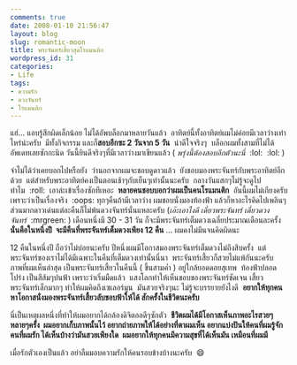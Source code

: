```yaml
---
comments: true
date: 2008-01-10 21:56:47
layout: blog
slug: romantic-moon
title: พระจันทร์เสี้ยวสุดโรแมนติก
wordpress_id: 31
categories:
- Life
tags:
- ความรัก
- ดวงจันทร์
- โรแมนติก
---
```


แฮ่... แอบรู้สึกผิดเล็กน้อย ไม่ได้อัพบล็อกมาหลายวันแล้ว  อาทิตย์นี้ทั้งอาทิตย์ผมไม่ค่อยมีเวลาว่างเท่าไหร่น่ะครับ  มีทั้งกิจกรรม และก็**สอบอีกซะ 2 วันจาก 5 วัน**  น่าดีใจจริงๆ  บล็อกผมทั้งสามที่ไม่ได้อัพเดทเลยซักกะนิด วันนี้ยินดีจริงๆที่มีเวลาว่างมาเขียนแล้ว ( _พรุ่งนี้ต้องสอบอีกตัวนะนี่_  :lol:  :lol: )

จำไม่ได้ว่าเคยบอกไปหรือยัง  ว่านอกจากผมจะชอบดูดาวแล้ว  ยังชอบมองพระจันทร์กับพระอาทิตย์อีกด้วย  แต่สำหรับพระอาทิตย์คงเป็นตอนเช้าๆกับเย็นๆเท่านั้นนะครับ  กลางวันแสกๆไม่รู้จะดูไปทำไม  :roll:  เอาล่ะเข้าเรื่องซักทีเหอะ  **หลายคนชอบบอกว่าผมเป็นคนโรแมนติก**  อันนี้ผมไม่เถียงครับเพราะว่าเป็นเรื่องจริง  :oops: ทุกๆคืนถ้ามีเวลาว่าง ผมชอบนั่งมองท้องฟ้า แล้วก็หาอะไรคิดไปเพลินๆ ส่วนมากดาวเด่นแต่ละคืนก็ไม่พ้นดวงจันทร์นั่นแหละครับ (_เอ๊ะเอาไงดี เดี๋ยวพระจันทร์ เดี๋ยวดวงจันทร์_  :mrgreen: ) เดือนหนึ่งมี 30 - 31 วัน ก็จะมีพระจันทร์เต็มดวงเฉลี่ยประมาณเดือนละครั้ง **นั่นคือในหนึ่งปี  จะมีคืนที่พระจันทร์เต็มดวงเพียง 12 คืน** ... ผมคงไม่มึนจนคิดผิดนะ

12 คืนในหนึ่งปี ถือว่าไม่บ่อยนะครับ ปีหนึ่งผมมีโอกาสมองพระจันทร์เต็มดวงไม่ถึงสิบครั้ง  แต่พระจันทร์ของเราไม่ได้มีเฉพาะในคืนที่เต็มดวงเท่านั้นนี่นา  พระจันทร์เสี้ยวก็สวยไม่แพ้กันนะครับ  ภาพที่ผมเห็นล่าสุด เป็นพระจันทร์เสี้ยวในคืนนี้ ( ขึ้นสามค่ำ ) อยู่ใกล้ยอดดอยสุเทพ  ท้องฟ้าปลอดโปร่ง เป็นสีส้มๆปนฟ้า เพราะว่าเริ่มมืดแล้ว  แสงโลกทำให้เห็นขอบของพระจันทร์ชัดเจน เสี้ยวพระจันทร์เล็กมากๆ ทำให้ผมคิดถึงเซเลอร์มูน  มันสวยจริงๆนะ ไม่รู้จะบรรยายยังไงดี  **อยากให้ทุกคนหาโอกาสนั่งมองพระจันทร์เสี้ยวลับขอบฟ้าให้ได้ สักครั้งในชีวิตนะครับ**

นี่เป็นเหตุผลหนึ่งที่ทำให้ผมอยากได้กล้องดิจิตอลดีๆซักตัว  **ชีวิตผมได้มีโอกาสเห็นภาพอะไรสวยๆหลายๆครั้ง  ผมอยากเก็บภาพนั้นไว้ อยากถ่ายภาพให้ได้อย่างที่ตาผมเห็น อยากแบ่งปันให้คนที่ผมรู้จัก คนที่ผมรัก ได้เห็นบ้างว่ามันสวยเพียงใด  ผมอยากให้ทุกคนมีความสุขที่ได้เห็นมัน เหมือนที่ผมมี**

เมื่อรักตัวเองเป็นแล้ว อย่าลืมมอบความรักให้คนรอบข้างบ้างนะครับ  :smile: 
